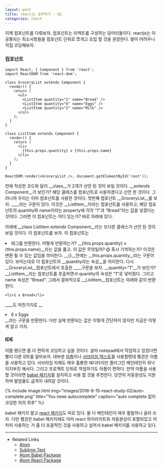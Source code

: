 ```yaml
---
layout: post
title: reactjs 공부하기 - 02
categories: react
---
```


이제 컴포넌트를 다뤄보자. 컴포넌트는 리엑트를 구성하는 덩어리들이다. reactjs는 이 공통되는 최소사항들을 컴포넌트 단위로 쪼개고 조립 할 것을 권장한다. 말이 어려우니 직접 코딩해보자.

### 컴포넌트

```
import React, { Component } from 'react';
import ReactDOM from 'react-dom';

class GroceryList extends Component {
  render() {
    return (
      <ul>
        <ListItem quantity="1" name="Bread" />
        <ListItem quantity="6" name="Eggs" />
        <ListItem quantity="2" name="Milk" />
      </ul>
    );
  }
}

class ListItem extends Component {
  render() {
    return (
      <li>
        {this.props.quantity} x {this.props.name}
      </li>
    );
  }
}

ReactDOM.render(<GroceryList />, document.getElementById('root'));
```

전에 작성한 코드와 달리 __class__가 2개가 선언 된 것이 보일 것이다. __extends Component__가 보인가? 해당 클래스를 컴포넌트로 사용하겠다고 선언 한 것이다. 그러니까 우리는 이미 컴포넌트를 사용한 것이다. 첫번째 컴포넌트 __GroceryList__를 보자. __<ListItem quantity="1" name="Bread" />__라는 구문이 있다. 이것은 __ListItem__이라는 컴포넌트를 사용하고, 해당 컴포넌트의 quantity와 name이라는 property에 각각 "1"과 "Bread"라는 값을 넣겠다는 것이다. 그러면 이 컴포넌트는 어디 있는가? 바로 아래에 있다.

아래에 __class ListItem extends Component__라는 또다른 클래스가 선언 된 것이 보일 것이다. 이 컴포넌트를 보자. 이 컴포넌트는 <li>태그를 반환한다. 어떻게 반환하는가? __{this.props.quantity} x {this.props.name}__라는 값을 품고. 이 값은 무엇일까? __{}__ 혹시 기억하는가? 이것은 변환 될 수 있는 값임을 의미한다. __{}__안에는 __this.props.quantity__라는 구문이 있다. 보이는대로 이 컴포넌트의 __quantity라는 속성__을 의미한다. 다시 __GroceryList__컴포넌트에서 호출한 __<ListItem quantity="1" name="Bread" />__구문을 보자. __quantity="1"__가 보인가? __ListItem__라는 컴포넌트를 호출하면서 quantity의 속성은 "1"로 넣어줬다. 그리고 name 속성은 "Bread". 그래서 결좌적으로 __ListItem__컴포넌트는 아래와 같이 반환한다.

```
<li>1 x Bread</li>
```

__<ListItem quantity="6" name="Eggs" />__도 마찬가지로 __<li>6 x Eggs</li>__라는 구문을 반환한다. 다만 실제 반환되는 값은 이렇게 간단하지 않지만 지금은 이렇게 알고 가자.

### IDE

이쯤 됐으면 좀 더 편하게 코딩하고 싶을 것이다. 설마 notepad에서 작업하고 있었다면 빨리 다른 IDE를 알아보자. 대부분 [아톰](https://atom.io)이나 [서브라임 텍스트](http://www.sublimetext.com)를 사용할텐데 펭귄은 아톰을 사용하고 있다. 서브라임 자체도 매우 훌룡한 에디터지만 플러그인 메인테인이 워낙 지지부진 해서다. 그리고 프로젝트 단위로 작업하기도 아톰이 편하다. 만약 아톰을 사용할 것이라면 [babel 패키지](https://github.com/gandm/language-babel)를 설치하고 사용 할 것을 추천한다. 당연히 자동완성도 지원하며 발암율도 급격히 내려갈 것이다.

{% include image.html
           img="images/2016-8-15-react-study-02/auto-complete.png"
           title="You neee autocomplete"
           caption="auto complete 없이 코딩한 자의 최후" %}

babel 패키지 말고 [react 패키지](https://github.com/orktes/atom-react)도 따로 있다. 둘 다 메인테인이 매우 활발하니 골라 쓰자. 다만 펭귄은 babel 패키지에도 이미 react 하이라이트와 자동완성이 포함되있고 어차피 사용하는 거 좀 더 포괄적인 것을 사용하고 싶어서 babel 패키지를 사용하고 있다.

---
* Related Links
  * [Atom](https://atom.io)
  * [Sublime Text](http://www.sublimetext.com)
  * [Atom Babel Package](https://github.com/gandm/language-babel)
  * [Atom React Package](https://github.com/orktes/atom-react)
